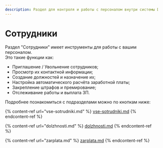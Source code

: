 ```yaml
---
description: Раздел для контроля и работы с персоналом внутри системы Data-CRM.
---
```


# Сотрудники

Раздел "Сотрудники" имеет инструменты для работы с вашим персоналом.\
Это такие функции как:

* Приглашение / Увольнение сотрудников;
* Просмотр их контактной информации;
* Создание должностей и назначение их;
* Настройка автоматического расчёта заработной платы;
* Закрепление штрафов и премирование;
* Отслеживание работы и выплата ЗП.

Подробнее познакомиться с подразделами можно по кнопкам ниже:

{% content-ref url="vse-sotrudniki.md" %}
[vse-sotrudniki.md](vse-sotrudniki.md)
{% endcontent-ref %}

{% content-ref url="dolzhnosti.md" %}
[dolzhnosti.md](dolzhnosti.md)
{% endcontent-ref %}

{% content-ref url="zarplata.md" %}
[zarplata.md](zarplata.md)
{% endcontent-ref %}


